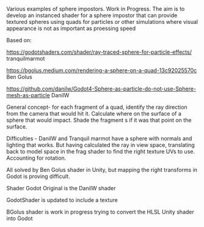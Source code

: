 Various examples of sphere impostors. Work in Progress.
The aim is to develop an instanced shader for a sphere impostor that can 
provide textured spheres using quads for particles or other simulations
where visual appearance is not as important as proessing speed

Based on:

https://godotshaders.com/shader/ray-traced-sphere-for-particle-effects/
tranquilmarmot 
	
https://bgolus.medium.com/rendering-a-sphere-on-a-quad-13c92025570c
Ben Golus
	
https://github.com/danilw/Godot4-Sphere-as-particle-do-not-use-Sphere-mesh-as-particle
DanilW

General concept-
for each fragment of a quad, identify the ray direction from the camera that would hit it.
Calculate where on the surface of a sphere that would impact.
Shade the fragment s if it was that point on the surface.

Difficulties - DanilW and Tranquil marmot have a sphere with normals and lighting that works.
But having calculated the ray in view space, translating back to model space in the frag shader
to find the right texture UVs to use. Accounting for rotation.

All solved by Ben Golus shader in Unity, but mapping the right transforms in Godot is
proving difficult.

Shader Godot Original is the DanilW shader

GodotShader is updated to include a texture

BGolus shader is work in progress trying to convert the HLSL Unity shader into Godot

